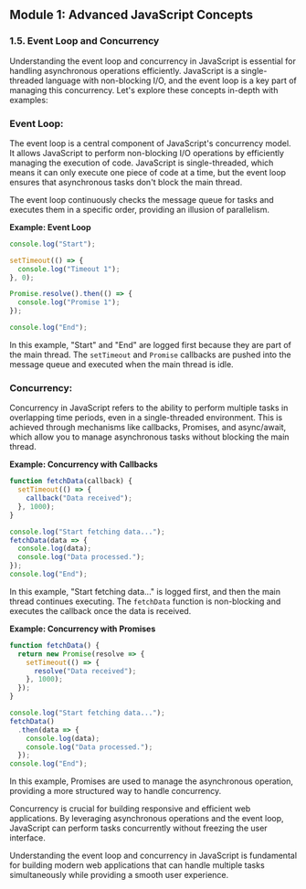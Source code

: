 ## Module 1: Advanced JavaScript Concepts
### 1.5. Event Loop and Concurrency

Understanding the event loop and concurrency in JavaScript is essential for handling asynchronous operations efficiently. JavaScript is a single-threaded language with non-blocking I/O, and the event loop is a key part of managing this concurrency. Let's explore these concepts in-depth with examples:

### Event Loop:

The event loop is a central component of JavaScript's concurrency model. It allows JavaScript to perform non-blocking I/O operations by efficiently managing the execution of code. JavaScript is single-threaded, which means it can only execute one piece of code at a time, but the event loop ensures that asynchronous tasks don't block the main thread.

The event loop continuously checks the message queue for tasks and executes them in a specific order, providing an illusion of parallelism.

**Example: Event Loop**

```javascript
console.log("Start");

setTimeout(() => {
  console.log("Timeout 1");
}, 0);

Promise.resolve().then(() => {
  console.log("Promise 1");
});

console.log("End");
```

In this example, "Start" and "End" are logged first because they are part of the main thread. The `setTimeout` and `Promise` callbacks are pushed into the message queue and executed when the main thread is idle.

### Concurrency:

Concurrency in JavaScript refers to the ability to perform multiple tasks in overlapping time periods, even in a single-threaded environment. This is achieved through mechanisms like callbacks, Promises, and async/await, which allow you to manage asynchronous tasks without blocking the main thread.

**Example: Concurrency with Callbacks**

```javascript
function fetchData(callback) {
  setTimeout(() => {
    callback("Data received");
  }, 1000);
}

console.log("Start fetching data...");
fetchData(data => {
  console.log(data);
  console.log("Data processed.");
});
console.log("End");
```

In this example, "Start fetching data..." is logged first, and then the main thread continues executing. The `fetchData` function is non-blocking and executes the callback once the data is received.

**Example: Concurrency with Promises**

```javascript
function fetchData() {
  return new Promise(resolve => {
    setTimeout(() => {
      resolve("Data received");
    }, 1000);
  });
}

console.log("Start fetching data...");
fetchData()
  .then(data => {
    console.log(data);
    console.log("Data processed.");
  });
console.log("End");
```

In this example, Promises are used to manage the asynchronous operation, providing a more structured way to handle concurrency.

Concurrency is crucial for building responsive and efficient web applications. By leveraging asynchronous operations and the event loop, JavaScript can perform tasks concurrently without freezing the user interface.

Understanding the event loop and concurrency in JavaScript is fundamental for building modern web applications that can handle multiple tasks simultaneously while providing a smooth user experience.
